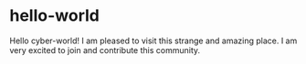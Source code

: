 # hello-world


Hello cyber-world! I am pleased to visit this strange and amazing place. 
I am very excited to join and contribute this community.
